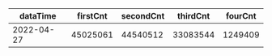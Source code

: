 |dataTime|firstCnt|secondCnt|thirdCnt|fourCnt|
|-|-|-|-|-|
|2022-04-27|45025061|44540512|33083544|1249409|
